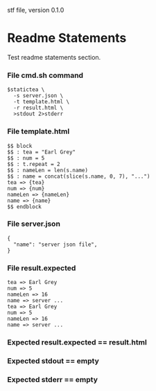 stf file, version 0.1.0

# Readme Statements

Test readme statements section.

### File cmd.sh command

~~~
$statictea \
  -s server.json \
  -t template.html \
  -r result.html \
  >stdout 2>stderr
~~~

### File template.html

~~~
$$ block
$$ : tea = "Earl Grey"
$$ : num = 5
$$ : t.repeat = 2
$$ : nameLen = len(s.name)
$$ : name = concat(slice(s.name, 0, 7), "...")
tea => {tea}
num => {num}
nameLen => {nameLen}
name => {name}
$$ endblock
~~~

### File server.json

~~~
{
  "name": "server json file",
}
~~~

### File result.expected

~~~
tea => Earl Grey
num => 5
nameLen => 16
name => server ...
tea => Earl Grey
num => 5
nameLen => 16
name => server ...
~~~

### Expected result.expected == result.html
### Expected stdout == empty
### Expected stderr == empty

